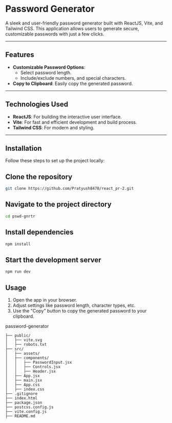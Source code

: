 # Password Generator

A sleek and user-friendly password generator built with ReactJS, Vite, and Tailwind CSS. This application allows users to generate secure, customizable passwords with just a few clicks.

---

## Features

- **Customizable Password Options**: 
  - Select password length.
  - Include/exclude numbers, and special characters.
- **Copy to Clipboard**: Easily copy the generated password.

---

## Technologies Used

- **ReactJS**: For building the interactive user interface.
- **Vite**: For fast and efficient development and build process.
- **Tailwind CSS**: For modern and styling.

---

## Installation

Follow these steps to set up the project locally:

## Clone the repository
```bash
git clone https://github.com/Pratyush8470/react_pr-2.git
```

## Navigate to the project directory
```bash
cd pswd-gnrtr
```

## Install dependencies
```bash
npm install
```
## Start the development server
```bash
npm run dev
```

## Usage
1. Open the app in your browser.
2. Adjust settings like password length, character types, etc.
3. Use the "Copy" button to copy the generated password to your clipboard.

password-generator
```bash/
├── public/                   
│   ├── vite.svg               
│   ├── robots.txt           
├── src/                      
│   ├── assets/                
│   ├── components/           
│   │   ├── PasswordInput.jsx 
│   │   ├── Controls.jsx      
│   │   ├── Header.jsx        
│   ├── App.jsx              
│   ├── main.jsx          
│   ├── App.css             
│   ├── index.css             
├── .gitignore                
├── index.html               
├── package.json              
├── postcss.config.js        
├── vite.config.js            
├── README.md   
```              
